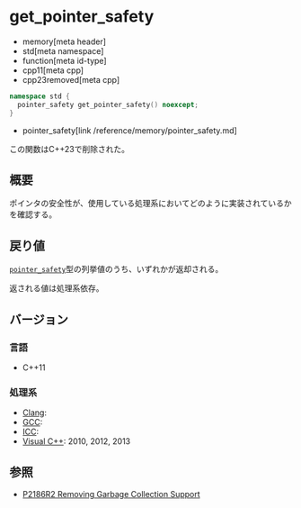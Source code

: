 # get_pointer_safety
* memory[meta header]
* std[meta namespace]
* function[meta id-type]
* cpp11[meta cpp]
* cpp23removed[meta cpp]

```cpp
namespace std {
  pointer_safety get_pointer_safety() noexcept;
}
```
* pointer_safety[link /reference/memory/pointer_safety.md]

この関数はC++23で削除された。

## 概要
ポインタの安全性が、使用している処理系においてどのように実装されているかを確認する。


## 戻り値
[`pointer_safety`](/reference/memory/pointer_safety.md)型の列挙値のうち、いずれかが返却される。

返される値は処理系依存。


## バージョン
### 言語
- C++11

### 処理系
- [Clang](/implementation.md#clang):
- [GCC](/implementation.md#gcc):
- [ICC](/implementation.md#icc):
- [Visual C++](/implementation.md#visual_cpp): 2010, 2012, 2013


## 参照
- [P2186R2 Removing Garbage Collection Support](https://www.open-std.org/jtc1/sc22/wg21/docs/papers/2021/p2186r2.html)
